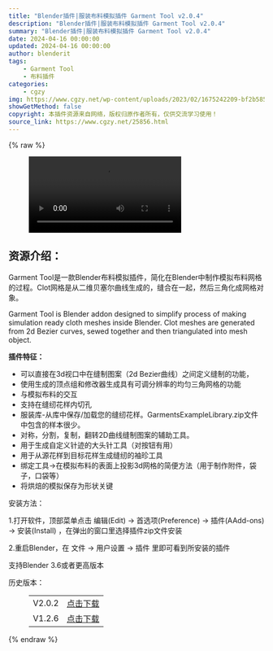 ```yaml
---
title: "Blender插件|服装布料模拟插件 Garment Tool v2.0.4"
description: "Blender插件|服装布料模拟插件 Garment Tool v2.0.4"
summary: "Blender插件|服装布料模拟插件 Garment Tool v2.0.4"
date: 2024-04-16 00:00:00
updated: 2024-04-16 00:00:00
author: blenderit
tags: 
    - Garment Tool
    - 布料插件
categories:
    - cgzy
img: https://www.cgzy.net/wp-content/uploads/2023/02/1675242209-bf2b585aaeb7a04.jpg
showGetMethod: false
copyright: 本插件资源来自网络，版权归原作者所有，仅供交流学习使用！
source_link: https://www.cgzy.net/25856.html
---
```


{% raw %}
<figure class="wp-block-video aligncenter"><video controls src="https://cloud.video.taobao.com/play/u/717183932/p/1/e/6/t/1/396013266231.mp4"></video></figure><div class="wp-block-pandastudio-title"><div class="title_style_01"><h2 id="h2-0">资源介绍：</h2></div></div><p class="is-style-text-indent-2em">Garment Tool是一款Blender布料模拟插件，简化在Blender中制作模拟布料网格的过程。Clot网格是从二维贝塞尔曲线生成的，缝合在一起，然后三角化成网格对象。</p><p>Garment Tool is Blender addon designed to simplify process of making simulation ready cloth meshes inside Blender. Clot meshes are generated from 2d Bezier curves, sewed together and then triangulated into mesh object.</p><p><strong>插件特征：</strong></p><ul>
<li>可以直接在3d视口中在缝制图案（2d Bezier曲线）之间定义缝制的功能，</li>



<li>使用生成的顶点组和修改器生成具有可调分辨率的均匀三角网格的功能</li>



<li>与模拟布料的交互</li>



<li>支持在缝纫花样内切孔</li>



<li>服装库-从库中保存/加载您的缝纫花样。GarmentsExampleLibrary.zip文件中包含的样本很少。</li>



<li>对称，分割，复制，翻转2D曲线缝制图案的辅助工具。</li>



<li>用于生成自定义针迹的大头针工具（对按钮有用）</li>



<li>用于从源花样到目标花样生成缝纫的袖珍工具</li>



<li>绑定工具-&gt;在模拟布料的表面上投影3d网格的简便方法（用于制作附件，袋子，口袋等）</li>



<li>将烘焙的模拟保存为形状关键</li>
</ul><div class="wp-block-pandastudio-title"><div class="title_style_01"><p>安装方法：</p></div></div><p>1.打开软件，顶部菜单点击 编辑(Edit) → 首选项(Preference) → 插件(AAdd-ons) → 安装(Install) ，在弹出的窗口里选择插件zip文件安装</p><p>2.重启Blender，在 文件 → 用户设置 → 插件 里即可看到所安装的插件</p><div class="wp-block-pandastudio-tips"><div class="tip success "><p>支持Blender 3.6或者更高版本</p>
</div></div><div class="wp-block-pandastudio-title"><div class="title_style_01"><p>历史版本：</p></div></div><figure class="wp-block-table has-medium-font-size"><table><tbody><tr><td>V2.0.2</td><td><a href="https://www.cgzy.net/go?_=fd3a09ddb3aHR0cHM6Ly9wYW4uYmFpZHUuY29tL3MvMWlBTHMtNnhETVI5Ti1wN2puV0Y5Rnc%2FcHdkPXo5dmI%3D" target="_blank">点击下载</a></td></tr><tr><td>V1.2.6</td><td><a href="https://www.cgzy.net/go?_=317f041f59aHR0cHM6Ly9wYW4uYmFpZHUuY29tL3MvMTlEb1NLdXNqMEQ1dVp0NGR1TVBTZFE%2FcHdkPWhkem0%3D" target="_blank">点击下载</a></td></tr></tbody></table></figure>
<div style="display: none">cgzy</div>
{% endraw %}
